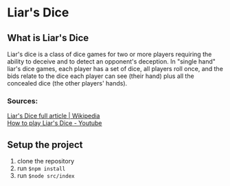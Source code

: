 # Liar's Dice

## What is Liar's Dice

Liar's dice is a class of dice games for two or more players requiring the ability to deceive and to detect an opponent's deception. In "single hand" liar's dice games, each player has a set of dice, all players roll once, and the bids relate to the dice each player can see (their hand) plus all the concealed dice (the other players' hands).

### Sources:

[Liar's Dice full article | Wikipedia](https://en.wikipedia.org/wiki/Liar%27s_dice)<br>
[How to play Liar's Dice - Youtube](https://www.youtube.com/watch?v=fAbnMuiR734)

## Setup the project

1. clone the repository
2. run `$npm install`
3. run `$node src/index`
